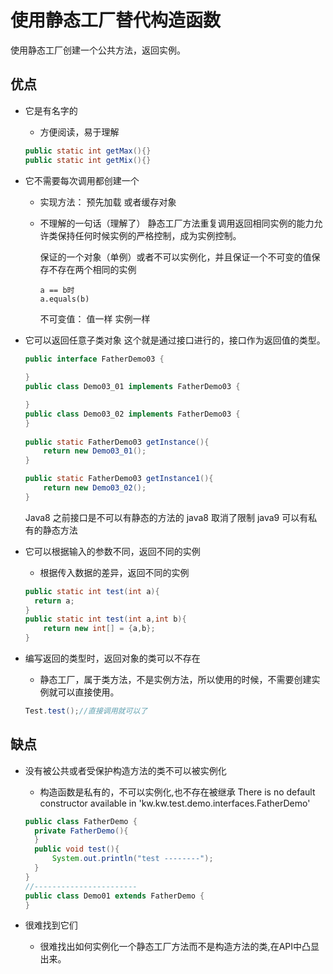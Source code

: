 # 使用静态工厂替代构造函数

使用静态工厂创建一个公共方法，返回实例。

## 优点

- 它是有名字的
    - 方便阅读，易于理解
    ```java
    public static int getMax(){}
    public static int getMix(){}
   ```
    
- 它不需要每次调用都创建一个
    - 实现方法：
        预先加载
        或者缓存对象
        
    - 不理解的一句话（理解了）
        静态工厂方法重复调用返回相同实例的能力允许类保持任何时候实例的严格控制，成为实例控制。
        
        保证的一个对象（单例）或者不可以实例化，并且保证一个不可变的值保存不存在两个相同的实例
        ```
        a == b时
        a.equals(b)  
      ```
      不可变值：  值一样 实例一样
      
- 它可以返回任意子类对象
    这个就是通过接口进行的，接口作为返回值的类型。
    ```java
    public interface FatherDemo03 {
        
    }
    public class Demo03_01 implements FatherDemo03 {
    
    }
    public class Demo03_02 implements FatherDemo03 {
    }   
      
    public static FatherDemo03 getInstance(){
        return new Demo03_01();
    }

    public static FatherDemo03 getInstance1(){
        return new Demo03_02();
    }
    ```
    
    Java8 之前接口是不可以有静态的方法的
    java8 取消了限制
    java9 可以有私有的静态方法
    
- 它可以根据输入的参数不同，返回不同的实例
    - 根据传入数据的差异，返回不同的实例
    ```java
  public static int test(int a){
      return a;
  }      
  public static int test(int a,int b){
        return new int[] = {a,b};
    }      
    
  ```

- 编写返回的类型时，返回对象的类可以不存在
    - 静态工厂，属于类方法，不是实例方法，所以使用的时候，不需要创建实例就可以直接使用。
    ```java
    Test.test();//直接调用就可以了
    ```
    
## 缺点
    
- 没有被公共或者受保护构造方法的类不可以被实例化
    - 构造函数是私有的，不可以实例化,也不存在被继承
    There is no default constructor available in 'kw.kw.test.demo.interfaces.FatherDemo'
    ```java
    public class FatherDemo {
      private FatherDemo(){  
      }  
      public void test(){
          System.out.println("test --------");
      }
    }
    //-----------------------
    public class Demo01 extends FatherDemo {
    }
    ```
  
- 很难找到它们
    - 很难找出如何实例化一个静态工厂方法而不是构造方法的类,在API中凸显出来。